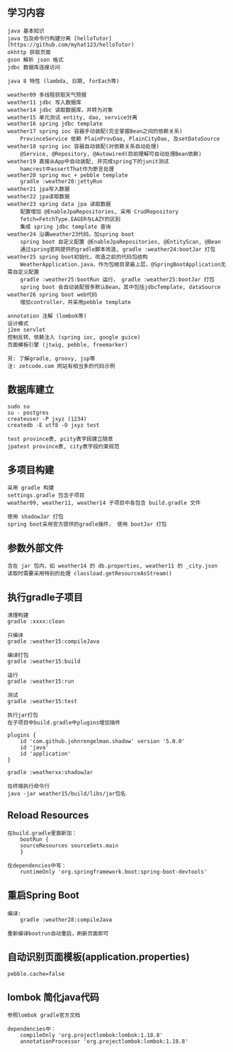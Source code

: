 ## 学习内容

    java 基本知识
    java 包及命令行构建分离 [helloTutor](https://github.com/myhat123/helloTutor)
    okhttp 获取页面
    gson 解析 json 格式
    jdbc 数据库连接访问

    java 8 特性 (lambda, 日期, forEach等)

    weather09 多线程获取天气预报
    weather11 jdbc 写入数据库
    weather14 jdbc 读取数据库，并转为对象
    weather15 单元测试 entity, dao, service分离
    weather16 spring jdbc template
    weather17 spring ioc 容器手动装配(完全掌握Bean之间的依赖关系)
        ProvinceService 依赖 PlainProvDao, PlainCityDao, 及setDataSource
    weather18 spring ioc 容器自动装配(对依赖关系自动处理)
        @Service, @Repository, @Autowired(目前理解可自动处理Bean依赖)
    weather19 直接从App中自动装配, 并完成spring下的junit测试
        hamcrest中assertThat作为断言处理
    weather20 spring mvc + pebble template
        gradle :weather20:jettyRun
    weather21 jpa写入数据
    weather22 jpa读取数据
    weather23 spring data jpa 读取数据
        配置增加 @EnableJpaRepositories, 采用 CrudRepository
        fetch=FetchType.EAGER与LAZY的区别
        集成 spring jdbc template 查询
    weather24 沿袭weather23代码，加spring boot
        spring boot 自定义配置 @EnableJpaRepositories, @EntityScan, @Bean
        通过spring官网提供的gradle脚本改造, gradle :weather24:bootJar 打包
    weather25 spring boot初始化，改造之前的代码包结构
        WeatherApplication.java，作为包根目录最上层，@SpringBootApplication无需自定义配置
        gradle :weather25:bootRun 运行， gradle :weather25:bootJar 打包
        spring boot 会自动装配很多默认Bean，其中包括jdbcTemplate, dataSource
    weather26 spring boot web代码
        增加controller，并采用pebble template

    annotation 注解 (lombok等)
    设计模式
    j2ee servlet
    控制反转、依赖注入 (spring ioc, google guice)
    页面模板引擎 (jtwig, pebble, freemarker)

    另: 了解gradle, groovy, jsp等
    注: zetcode.com 网站有相当多的代码示例

## 数据库建立

    sudo su
    su - postgres
    createuser -P jxyz (1234)
    createdb -E utf8 -O jxyz test 

    test province表, pcity表字段建立随意
    jpatest province表, city表字段约束规范

## 多项目构建

    采用 gradle 构建
    settings.gradle 包含子项目
    weather09, weather11, weather14 子项目中各包含 build.gradle 文件

    使用 shadowJar 打包
    spring boot采用官方提供的gradle插件， 使用 bootJar 打包

## 参数外部文件

    含在 jar 包内，如 weather14 的 db.properties, weather11 的 _city.json
    读取时需要采用特别的处理 classload.getResourceAsStream()

## 执行gradle子项目

    清理构建
    gradle :xxxx:clean

    只编译
    gradle :weather15:compileJava

    编译打包
    gradle :weather15:build

    运行
    gradle :weather15:run

    测试
    gradle :weather15:test

    执行jar打包
    在子项目中build.gradle中plugins增加插件
    
    plugins {
        id 'com.github.johnrengelman.shadow' version '5.0.0'
        id 'java'
        id 'application'
    }

    gradle :weatherxx:shadowJar

    在终端执行命令行
    java -jar weather15/build/libs/jar包名

## Reload Resources

    在build.gradle里面新加：
        bootRun {
        sourceResources sourceSets.main
        }

    在dependencies中写：
        runtimeOnly 'org.springframework.boot:spring-boot-devtools'

## 重启Spring Boot

    编译:
        gradle :weather28:compileJava

    重新编译bootrun自动重启，刷新页面即可

## 自动识别页面模板(application.properties)

    pebble.cache=false

## lombok 简化java代码

    参照lombok gradle官方文档

    dependencies中：
        compileOnly 'org.projectlombok:lombok:1.18.8'
	    annotationProcessor 'org.projectlombok:lombok:1.18.8'